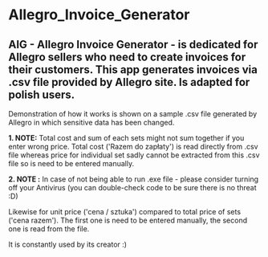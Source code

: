 # Allegro_Invoice_Generator

## AIG - Allegro Invoice Generator - is dedicated for Allegro sellers who need to create invoices for their customers.  This app generates invoices via .csv file provided by Allegro site. Is adapted for polish users. 

Demonstration of how it works is shown on a sample .csv file generated by Allegro in which sensitive data has been changed. 

**1. NOTE:** Total cost and sum of each sets might not sum together if you enter wrong price. Total cost ('Razem do zapłaty') is read directly from .csv file whereas price for individual set sadly cannot be extracted from this .csv file so is need to be entered manually. 

**2. NOTE :**  In case of not being able to run .exe file - please consider turning off your Antivirus (you can double-check code to be sure there is no threat :D) 

Likewise for unit price ('cena / sztuka') compared to total price of sets ('cena razem'). The first one is need to be entered manually, the second one is read from the file.

It is constantly used by its creator :)
